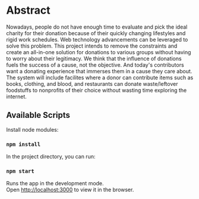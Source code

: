 # Abstract

Nowadays, people do not have enough time to evaluate and pick the ideal charity for their donation because of their quickly changing lifestyles and rigid work schedules. Web technology advancements can be leveraged to solve this problem. This project intends to remove the constraints and create an all-in-one solution for donations to various groups without having to worry about their legitimacy. We think that the influence of donations fuels the success of a cause, not the objective. And today's contributors want a donating experience that immerses them in a cause they care about. The system will include facilites where a donor can contribute items such as books, clothing, and blood, and restaurants can donate waste/leftover foodstuffs to nonprofits of their choice without wasting time exploring the internet.
## Available Scripts

Install node modules:

### `npm install`

In the project directory, you can run:

### `npm start`

Runs the app in the development mode.\
Open [http://localhost:3000](http://localhost:3000) to view it in the browser.
